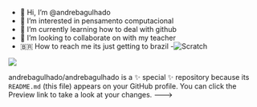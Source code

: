 - 👋 Hi, I’m @andrebagulhado
- 👀 I’m interested in pensamento computacional
- 🌱 I’m currently learning how to deal with github
- 📝 I’m looking to collaborate on with my teacher
- 🇧🇷 How to reach me its just getting to brazil
-![Scratch](https://img.shields.io/badge/Scratch-4D97FF?style=for-the-badge&logo=Scratch&logoColor=white)
<img src="https://img.shields.io/badge/JavaScript-323330?style=for-the-badge&logo=javascript&logoColor=F7DF1E">

andrebagulhado/andrebagulhado is a ✨ special ✨ repository because its `README.md` (this file) appears on your GitHub profile.
You can click the Preview link to take a look at your changes.
--->
